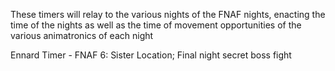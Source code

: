 These timers will relay to the various nights of the FNAF nights, enacting the time of the nights as well as the time of movement opportunities of the various animatronics of each night

Ennard Timer - FNAF 6: Sister Location; Final night secret boss fight
